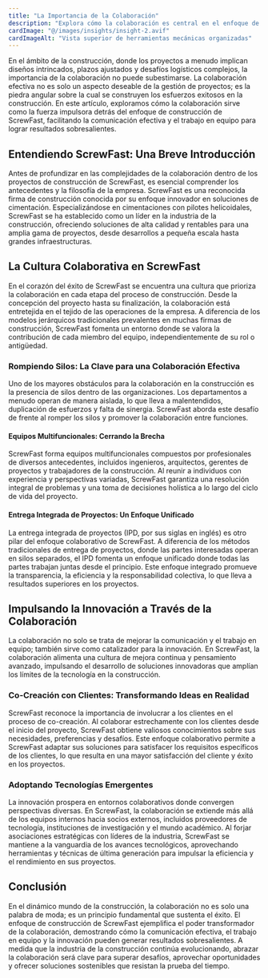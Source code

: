 ```yaml
---
title: "La Importancia de la Colaboración"
description: "Explora cómo la colaboración es central en el enfoque de construcción de ScrewFast, impulsando la comunicación efectiva y el trabajo en equipo para lograr resultados sobresalientes."
cardImage: "@/images/insights/insight-2.avif"
cardImageAlt: "Vista superior de herramientas mecánicas organizadas"
---
```


En el ámbito de la construcción, donde los proyectos a menudo implican diseños intrincados, plazos ajustados y desafíos logísticos complejos, la importancia de la colaboración no puede subestimarse. La colaboración efectiva no es solo un aspecto deseable de la gestión de proyectos; es la piedra angular sobre la cual se construyen los esfuerzos exitosos en la construcción. En este artículo, exploramos cómo la colaboración sirve como la fuerza impulsora detrás del enfoque de construcción de ScrewFast, facilitando la comunicación efectiva y el trabajo en equipo para lograr resultados sobresalientes.

## Entendiendo ScrewFast: Una Breve Introducción

Antes de profundizar en las complejidades de la colaboración dentro de los proyectos de construcción de ScrewFast, es esencial comprender los antecedentes y la filosofía de la empresa. ScrewFast es una reconocida firma de construcción conocida por su enfoque innovador en soluciones de cimentación. Especializándose en cimentaciones con pilotes helicoidales, ScrewFast se ha establecido como un líder en la industria de la construcción, ofreciendo soluciones de alta calidad y rentables para una amplia gama de proyectos, desde desarrollos a pequeña escala hasta grandes infraestructuras.

## La Cultura Colaborativa en ScrewFast

En el corazón del éxito de ScrewFast se encuentra una cultura que prioriza la colaboración en cada etapa del proceso de construcción. Desde la concepción del proyecto hasta su finalización, la colaboración está entretejida en el tejido de las operaciones de la empresa. A diferencia de los modelos jerárquicos tradicionales prevalentes en muchas firmas de construcción, ScrewFast fomenta un entorno donde se valora la contribución de cada miembro del equipo, independientemente de su rol o antigüedad.

### Rompiendo Silos: La Clave para una Colaboración Efectiva

Uno de los mayores obstáculos para la colaboración en la construcción es la presencia de silos dentro de las organizaciones. Los departamentos a menudo operan de manera aislada, lo que lleva a malentendidos, duplicación de esfuerzos y falta de sinergia. ScrewFast aborda este desafío de frente al romper los silos y promover la colaboración entre funciones.

#### Equipos Multifuncionales: Cerrando la Brecha

ScrewFast forma equipos multifuncionales compuestos por profesionales de diversos antecedentes, incluidos ingenieros, arquitectos, gerentes de proyectos y trabajadores de la construcción. Al reunir a individuos con experiencia y perspectivas variadas, ScrewFast garantiza una resolución integral de problemas y una toma de decisiones holística a lo largo del ciclo de vida del proyecto.

#### Entrega Integrada de Proyectos: Un Enfoque Unificado

La entrega integrada de proyectos (IPD, por sus siglas en inglés) es otro pilar del enfoque colaborativo de ScrewFast. A diferencia de los métodos tradicionales de entrega de proyectos, donde las partes interesadas operan en silos separados, el IPD fomenta un enfoque unificado donde todas las partes trabajan juntas desde el principio. Este enfoque integrado promueve la transparencia, la eficiencia y la responsabilidad colectiva, lo que lleva a resultados superiores en los proyectos.

## Impulsando la Innovación a Través de la Colaboración

La colaboración no solo se trata de mejorar la comunicación y el trabajo en equipo; también sirve como catalizador para la innovación. En ScrewFast, la colaboración alimenta una cultura de mejora continua y pensamiento avanzado, impulsando el desarrollo de soluciones innovadoras que amplían los límites de la tecnología en la construcción.

### Co-Creación con Clientes: Transformando Ideas en Realidad

ScrewFast reconoce la importancia de involucrar a los clientes en el proceso de co-creación. Al colaborar estrechamente con los clientes desde el inicio del proyecto, ScrewFast obtiene valiosos conocimientos sobre sus necesidades, preferencias y desafíos. Este enfoque colaborativo permite a ScrewFast adaptar sus soluciones para satisfacer los requisitos específicos de los clientes, lo que resulta en una mayor satisfacción del cliente y éxito en los proyectos.

### Adoptando Tecnologías Emergentes

La innovación prospera en entornos colaborativos donde convergen perspectivas diversas. En ScrewFast, la colaboración se extiende más allá de los equipos internos hacia socios externos, incluidos proveedores de tecnología, instituciones de investigación y el mundo académico. Al forjar asociaciones estratégicas con líderes de la industria, ScrewFast se mantiene a la vanguardia de los avances tecnológicos, aprovechando herramientas y técnicas de última generación para impulsar la eficiencia y el rendimiento en sus proyectos.

## Conclusión

En el dinámico mundo de la construcción, la colaboración no es solo una palabra de moda; es un principio fundamental que sustenta el éxito. El enfoque de construcción de ScrewFast ejemplifica el poder transformador de la colaboración, demostrando cómo la comunicación efectiva, el trabajo en equipo y la innovación pueden generar resultados sobresalientes. A medida que la industria de la construcción continúa evolucionando, abrazar la colaboración será clave para superar desafíos, aprovechar oportunidades y ofrecer soluciones sostenibles que resistan la prueba del tiempo.